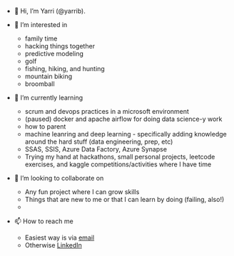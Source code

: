 - 👋 Hi, I’m Yarri (@yarrib). 

- 👀 I’m interested in
  - family time
  - hacking things together
  - predictive modeling
  - golf
  - fishing, hiking, and hunting
  - mountain biking
  - broomball
  
- 🌱 I’m currently learning 
  - scrum and devops practices in a microsoft environment
  - (paused) docker and apache airflow for doing data science-y work
  - how to parent
  - machine leanring and deep learning - specifically adding knowledge around the hard stuff (data engineering, prep, etc)
  - SSAS, SSIS, Azure Data Factory, Azure Synapse
  - Trying my hand at hackathons, small personal projects, leetcode exercises, and kaggle competitions/activities where I have time
  
- 💞️ I’m looking to collaborate on
  - Any fun project where I can grow skills
  - Things that are new to me or that I can learn by doing (failing, also!)
  - 
  
- 📫 How to reach me
  - Easiest way is via [email](mailto:yarri.bryn@gmail.com)
  - Otherwise [LinkedIn](https://www.linkedin.com/in/yarribryn)

<!---
yarrib/yarrib is a ✨ special ✨ repository because its `README.md` (this file) appears on your GitHub profile.
You can click the Preview link to take a look at your changes.
--->
